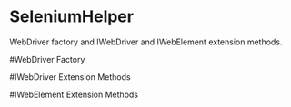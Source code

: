 # SeleniumHelper
WebDriver factory and IWebDriver and IWebElement extension methods.

#WebDriver Factory


#IWebDriver Extension Methods

#IWebElement Extension Methods
